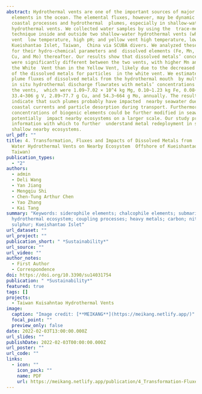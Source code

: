 ```yaml
---
abstract: Hydrothermal vents are one of the important sources of major or trace
  elements in the ocean. The elemental fluxes, however, may be dynamic due to
  coastal processes and hydrothermal  plumes, especially in shallow-water
  hydrothermal vents. We collected water samples by using the  trace-metal clean
  technique inside and outside two shallow-water hydrothermal vents (white
  vent  low temperature, high pH; and yellow vent high temperature, low pH) off
  Kueishantao Islet, Taiwan,  China via SCUBA divers. We analyzed these samples
  for their hydro-chemical parameters and  dissolved elements (Fe, Mn, Mg, V,
  Cu, and Mo) thereafter. Our results show that dissolved metals’ concentrations
  were significantly different between the two vents, with higher Mn and Fe in
  the White  Vent than in the Yellow Vent, likely due to the decreased affinity
  of the dissolved metals for particles  in the white vent. We estimated the
  plume fluxes of dissolved metals from the hydrothermal mouth  by multiplying
  in situ hydrothermal discharge flowrates with metals’ concentrations inside
  the vents,  which were 1.09~7.02 × 10^4 kg Mg, 0.10~1.23 kg Fe, 0.08~28 kg Mn,
  33.4~306 g V, 2.89~77.7 g Cu, and 54.3~664 g Mo, annually. The results further
  indicate that such plumes probably have impacted  nearby seawater due to
  coastal currents and particle desorption during transport. Furthermore,  the
  concentrations of biogenic elements could be further modified in seawater, and
  potentially  impact nearby ecosystems on a larger scale. Our study provides
  information with which to further  understand metal redeployment in submarine
  shallow nearby ecosystems.
url_pdf: ""
title: 4. Transformation, Fluxes and Impacts of Dissolved Metals from  Shallow
  Water Hydrothermal Vents on Nearby Ecosystem  Offshore of Kueishantao (NE
  Taiwan)
publication_types:
  - "2"
authors:
  - admin
  - Deli Wang
  - Yan Jiang
  - Mengqiu Shi
  - Chen-Tung Arthur Chen
  - Yao Zhang
  - Kai Tang
summary: "Keywords: siderophile elements; chalcophile elements; submarine
  hydrothermal ecosystem; coupling processes; heavy metals; carbon; nitrogen and
  sulphur; Kueishantao Islet"
url_dataset: ""
url_project: ""
publication_short: " *Sustainability*"
url_source: ""
url_video: ""
author_notes:
  - First Author
  - Correspondence
doi: https://doi.org/10.3390/su14031754
publication: " *Sustainability*"
featured: true
tags: []
projects:
  - Taiwan Kuisahntao Hydrothermal Vents
image:
  caption: "Image credit: [**MEIKANG**](https://meikang.netlify.app/)"
  focal_point: ""
  preview_only: false
date: 2022-02-03T13:00:00.000Z
url_slides: ""
publishDate: 2022-02-03T00:00:00.000Z
url_poster: ""
url_code: ""
links:
  - icon: ""
    icon_pack: ""
    name: PDF
    url: https://meikang.netlify.app/publication/4_Transformation-Fluxes-and-Impacts-of-Dissolved-Metals-from-Shallow-Water-Hydrothermal-Vents-on-Nearby-Ecosystem-Offshore-of-Kueishantao-(NE-Taiwan)/meikang_paper4-2022-PHD-Sustainability.pdf
---
```

